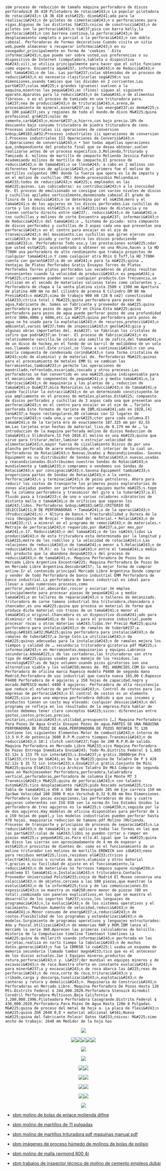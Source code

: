 
```
sbm proceso de reducción de tamaño máquina perforadora de discos perforadosLB 36 410 Pilotadora de rotaci&#243;n La popular pilotadora de rotaci&#243;n LB 36 410 est&#225; dise&#241;ada para la realizaci&#243;n de pilotes de cimentaci&#243;n o perforaciones para vigas.Algunas de las distintas t&#233;cnicas de construcci&#243;n de pilotes son la perforaci&#243;n t&#237;pica con barra kelly,la perforaci&#243;n con barrena continua,la perforaci&#243;n de desplazamiento completo o parcial o la perforaci&#243;n con doble cabezal. Perforadoras de formas decorativas Cuando visita un sitio web,puede almacenar o recuperar informaci&#243;n en su navegador,principalmente en forma de 'cookies '.Esta informaci&#243;n,que puede ser sobre usted,sus preferencias o su dispositivo de Internet (computadora,tableta o dispositivo m&#243;vil),se utiliza principalmente para hacer que el sitio funcione como espera. Encuentra aqu&#237; informaci&#243;n de Reducci&#243;n del tama&#241;o de los. Las part&#237;culas obtenidas de un proceso de reducci&#243;n es necesario clasificarlas seg&#250;n sus dimensiones,usando tamices que las dividen en 2 corrientes.Las part&#237;culas m&#225;s grandes (gruesos) vuelven a la maquina,mientras las peque&#241;as (finos) siguen al siguiente aparato.Aparatos para la reducci&#243;n de tama&#241;o de alimentos fibrosos. o es el proceso de tamizado en una trituradora para. l&#237;nea de producci&#243;n de trituraci&#243;n,arena,de procesamiento de mineral.miner&#237;as y las energ&#237;as dem&#225;s de 100 pa&#237;ses y regiones de todo el mundo.de disco M&#225;quina profesional gr&#225;nulos de cemento,carb&#243;n,miner&#237;a,hierro,con bajo precio.10% de descuento bajo consumo trituradora de piedra trituradora de cono. Procesos industriales iii operaciones de conversion &nbsp;&#0183;&#32;Procesos industriales iii operaciones de conversion 1.Procesos industriales III Operaciones de Conversi&#243;n 2.Operaciones de conversi&#243;n • Son todas aquellas operaciones que,independiente del producto final que se desea obtener,suelen realizarse antes de un proceso especifico.3.Molienda,Triturado y Tamizado 4. milinos de martillo de imopacto Molienda Jessica Padron Academiaedu milinos de martillo de imopacto,El proceso de reducci&#243;n de tama&#241;o se llev&#243; a cabo en 2 molinos con diferentes fuerzas de aplicaci&#243;n,el primero fue el molino de martillos colgantes (MM) donde la fuerza que opera es la de impacto y en el molino de cuchillas (MC) donde.procesosbio MoliendaLos m&#233;todos de reducci&#243;n m&#225;s empleados en las m&#225;quinas. Las cubicadoras: su contribuci&#243;n a la inocuidad de. El proceso de emulsionado se consigue con varios niveles de discos y cuchillas apilados verticalmente,denominado cabezal.El grado de finura de la emulsi&#243;n se determina por el n&#250;mero y el tama&#241;o de los agujeros en los discos perforados.Las cuchillas de corte y los discos est&#225;n a mil&#233;simas de distancia y no tienen contacto directo entre s&#237;. reducci&#243;n de tama&#241;o con cuchillas y molinos de corte Encuentra aqu&#237; informaci&#243;n de Reducci&#243;n del tama&#241;o … Sistema de picado: esta compuesto de discos perforados y cuchillas de 3 aspas cada una que presentan una perforaci&#243;n en el centro para encajar en el eje de transmisi&#243;n del movimiento.Las cuchillas que giran ejercen una acci&#243;n de picado y corte contra los discos produciendo tambi&#233;n. Perforadoras Todo eso,y las prestaciones est&#225;ndar que usted est&#225; acostumbrado a obtener en una Rhino,hacen a la HD 7700H una perforadora de alto rendimiento que trabaja proyectos de cualquier tama&#241;o.Y como cualquier otra Rhin O Tuff,la HD 7700H cuenta con garant&#237;a de un a&#241;o para la m&#225;quina … Ventajas De Platos Perforados Gratis Ensayos Torres de Platos Perforados ﻿Torres platos perforados Los secadores de platos resultan convenientes cuando la velocidad de producci&#243;n es peque&#241;a Pr&#225;cticamente pueden secar cualquier producto.Con frecuencia,se utilizan en el secado de materiales valiosos tales como colorantes y … Perforadora de chapa a la venta platina vista 2500 x 1300 mm Apertura de platina 400 mm no del cilindro de prensa 6 Cilindro DM 80 mm Presi&#243;n m&#225;xima de trabajo 900 kN (28 N cm2) conectividad el&#233;ctrica total c M&#225;quina perforadora para pozos de agua,Fabricante de. Somos un fabricante y proveedor de m&#225;quina perforadora para pozos de agua SPJ en China.Esta m&#225;quina perforadora para pozos de agua puede perforar pozos de una profundidad entre 300m,400m y 600m,etc.La m&#225;quina perforadora para pozos de agua se ha usado para la explotaci&#243;n de recursos,protecci&#243;n ambiental,varios &#237;tems de inspecci&#243;n geol&#243;gica y algunas obras importantes del. As&#237; se fabrican los cristales de zafiro que podr&#237;an traer. El proceso de fabricaci&#243;n es relativamente sencillo.Se coloca una semilla de zafiro,del tama&#241;o de un disco de hockey,en el fondo de un barril de molibdeno de un solo uso,llamado crisol.Este crisol,se llena a continuaci&#243;n con una mezcla compuesta de condensado corind&#243;n (una forma cristalina de &#243;xido de aluminio) y de material de. Perforadoras M&#225;quinas para el procesamiento de metales EMM Si se cambian las herramientas,tambi&#233;n permite las operaciones de mandrilado,refrentado,escariado,roscado y otros procesos.Las perforadoras se han convertido en una m&#225;quina indispensable para el mecanizado de componentes de peque&#241;o y medio tama&#241;o,la fabricaci&#243;n de maquinaria y las plantas de … reduccion de tama&#241;o Qu&#237;mica Materiales La reducci&#243;n de tama&#241;o puede facilitar la extracci&#243;n de un determinado constituyente.Se usa ampliamente en el proceso de metales,plantas.Est&#225; compuesto de discos perforados y cuchillas de 3 aspas cada una que presentan una perforaci&#243;n en el centro para encajar en el eje de … Tarjeta perforada Este formato de tarjeta de IBM,dise&#241;ado en 1928,[4] ten&#237;a hoyos rectangulares,80 columnas con 12 lugares de perforaci&#243;n cada una,y un car&#225;cter para cada columna.El tama&#241;o de la tarjeta era de exactamente 187.325 mm por 82.55 mm.Las tarjetas eran hechas de material liso,de 0.179 mm de … la introduccion de la maquina perforada molino de discos Reduccion de tama&#241;o Slideshare.13 Feb 2016.El molino es una m&#225;quina que sirve para triturar,moler,laminar o estrujar.velocidad de alimentaci&#243;n,mayor fuerza de cizallamiento Discos de.por una plancha perforada de acero endurecido,en el interior de la cual un. Perforadoras de Rotaci&#243;n Nuevas,Usadas y Reacondicionadas. Savona Equipment es su distribuidor de Sondas de Rotaci&#243;n nuevas,usadas y reacondicionadas.Distribuimos nuestras Sondas de Rotaci&#243;n mundialmente y tambi&#233;n compramos o vendemos sus Sondas de Rotaci&#243;n por consignaci&#243;n.Savona Equipment tambi&#233;n proporciona partes de Sondas de Rotaci&#243;n a la venta. Perforaci&#243;n y terminaci&#243;n de pozos petroleros. Ahora para reducir los costos de transporte los primeros pozos exploratorios de zonas alejadas pueden ser perforados por equipos mucho m&#225;s.tope de la columna perforadora y transmisor del giro a la tuber&#237;a.El fluido pasa a trav&#233;s de uno o varios coladores vibratorios de distinta malla o tama&#241;o de orificios que separan los s&#243;lidos. Perforadoras &nbsp;&#0183;&#32;CRITERIO DE SELECCI&#211;N DE PERFORADORAS • Tama&#241;o de la operaci&#243;n (Producci&#243;n).• Altura de banco.• Fracturabilidad y Dureza de la roca (Desgaste de Broca) • Densidad del material.• Relaci&#243;n de est&#233;ril a mineral en el programa de remoci&#243;n de materiales.• Metraje de perforaci&#243;n requerido,por d&#237;a,por mes,por a&#241;o.17. Reducci&#243;n del tama&#241;o de los s&#243;lidos La producci&#243;n de esta trituradora esta determinada por la longitud y di&#225;metro de los rodillos y la velocidad de rotaci&#243;n.Las relaciones de reducci&#243;n de tama&#241;o menor a 5.Relaci&#243;n de reducci&#243;n (R.R): es la relaci&#243;n entre el tama&#241;o medio del producto que la abandona despu&#233;s del proceso de reducci&#243;n de tama&#241;o. Maquina Perforadora De Pozos De en Mercado Libre Argentina Encontr&#225; Maquina Perforadora De Pozos De en Mercado Libre Argentina.Descubr&#237; la mejor forma de comprar online.Ir al contenido principal Mercado Libre Argentina Donde comprar y vender de todo Perforadora de banco industrial EMM Perforadora de banco industrial.La perforadora de banco industrial es ideal para llevar a cabo numerosos procesos,como perforar,mandrilar,abocardar,roscar y escariar.Se emplea principalmente para procesar piezas de peque&#241;o y medio tama&#241;o en talleres de reparaci&#243;n o talleres de mecanizado. trituradora de carne tamano industrial Una trituradora,chancadora o chancador,es una m&#225;quina que procesa un material de forma que produce dicho material con trozos de un tama&#241;o menor al tama&#241;o original.Chancadora es un dispositivo dise&#241;ado para disminuir el tama&#241;o de los o para el proceso industrial,puede procesar rocas u otras materias s&#243;lidas.Ver Precio M&#225;quina perforadora para instalaci&#243;n de ramales de tuber&#237;a. &nbsp;&#0183;&#32;M&#225;quina perforadora para instalaci&#243;n de ramales de tuber&#237;a Jorge Coto.La utilizaci&#243;n de m&#225;quinas adecuadas para la instalaci&#243;n de ramales mejora los tiempos y calidad de … secundaria trituradora giratoria pdf M&#225;s informaci&#243;n en Herramientas,maquinarias y equipos.Labranza secundaria.Adem&#225;s de las cortadoras,las trituradoras son otro tipo de m&#225;quinas usadas para manejo de los residuos.las tecnolog&#237;as de bajo volumen usando picos giratorios son una alternativa viable y los vol&#250;menes de. MIL ANUNCIOS.COM En venta Perforadora de oficina marca Rapesco modelo P4400 de segunda mano Madrid.Perforadora de uso industrial que cuesta nueva 165,00 €.Rapesco P4400 Perforadora de 4 agujeros y 150 hojas de capacidad,negro y morado.RAPESCO model 4400 4 agujeros: Perforadora de alta resistencia que reduce el esfuerzo de perforaci&#243;n. Control de costos para las empresas de perforaci&#243;n El control de costos es un elemento b&#225;sico para una empresa perforadora debido a que sus insumos y productos tienen un costo muy elevado: cualquier desviaci&#243;n del programa se refleja en los resultados de la empresa.Para hablar de costos debemos tener claro conceptos b&#225;sicos: diferencias entre gastos,costos,precios,precios unitarios,cotizaci&#243;n,utilidad,presupuesto […] Maquina Perforadora Para Pozos De Agua Gratis Ensayos Pozos de agua.PARTES DE UNA MAQUINA PERFORADORA DE POZOZ DE AGUA.PERFORADORA DE POZOS ROTARIA TC 120 Contiene los siguientes Elementos Motor de combusti&#243;n interna de 13.5 H.P.de potencia 3600 R.P.M.cuatro tiempos.Transmisi&#243;n de reducci&#243;n 18:1 clutch centr&#237;fugo de 200 R.P.M.de salida. Maquina Perforadora en Mercado Libre M&#233;xico Maquina Perforadora De Pozos Entrega Inmediata Envi&#243; Todo Mx.Distrito Federal $ 1,605 43.12x $ 133 79 sin inter&#233;s.Env&#237;o gratis.30000rpm Pro El&#233;ctrico De U&#241;as De La M&#225;quina De Taladro De P $ 428 62.12x $ 35 72 sin inter&#233;s.Env&#237;o gratis.Conjunto De Mini M&#225;quina El&#233;ctrica Archivo Taladro De Mk3 Comprar de segunda mano en Machineseeker Perforadora,perforadora,taladradora vertical,perforadoras,perforadora de columna Eje Monte MT 3 Transmisi&#243;n M&#225;quina de perforaci&#243;n con taladro autom&#225;tico desplazamiento r&#225;pido Roscado autom&#225;tico Tabla de tama&#241;o 450 x 360 mm Descargado 285 mm Eje carrera 150 mm 2pc9we Velocidad 180 2000 R min Vorschub 0,32 0,08 mm Rev Dimensiones. Perforadora Con pocas excepciones,las perforadoras de dos y cuatro agujeros coherentes con ISO 838 son la norma.En los Estados Unidos la perforadora de tres agujeros es la m&#225;s com&#250;n,seguida por la de dos agujeros.Hay modelos de oficina disponibles para perforar de 1 a 150 hojas de papel,y los modelos industriales pueden perforar hasta 470 hojas. maquinaria reduccion de tamano.pdf Molino (Molienda. Procesos de transporte y principios de procesos de separaci&#243;n.La reducci&#243;n de tama&#241;o se aplica a todas las formas en las que las part&#237;culas de s&#243;lidos se pueden cortar o romper en piezas m&#225;s peque&#241;as.Para ello.Al igual que la m&#225;quina de disco las sierras son aproximadamente de 4 mm de espesor y est&#225;n provistas de dientes de. como es el funcionamiento de un molino triturador Los molinos de martillo ERDWICH son id&#243;neos para residuos met&#225;licos,residuos el&#233;ctricos y electr&#243;nicos o virutas de acero,aluminio y otros material Y,gracias a su facilidad de ajuste en el funcionamiento,la reducci&#243;n de materiales no ferrosos tampoco supone ning&#250;n problema El tama&#241;o,Instalaci&#243;n trituradora.Contacto Proveedor Universidad Polit&#233;cnica de Madrid El Museo conserva una colecci&#243;n de objetos,cercana a las 500 piezas,que muestran la evoluci&#243;n de la inform&#225;tica y de las comunicaciones.En exposici&#243;n se muestra un n&#250;mero menor de piezas (80 en total),combinada con paneles explicativos,en los que se muestra el desarrollo de los soportes f&#237;sicos,los lenguajes de programaci&#243;n,la evoluci&#243;n de los sistemas operativos y el nacimiento. Powtoon Aumento de velocidad,reducci&#243;n de tama&#241;o.Menor consumo de energ&#237;a,reducci&#243;n de costos.Flexibilidad de los programas y estandarizaci&#243;n de modelos.Surgimiento de programas operativos y lenguajes estructurados: Ada y Pascal.Utilizaci&#243;n de memorias RAM y ROM.IBM lanza al mercado la serie 360.Aparecen las primeras calculadoras de bolsillo. Historia de la Computacion timeline Timetoast timelines La m&#225;quina de Hollerith usando informaci&#243;n perforada en las tarjetas,realiza en corto tiempo la tabulaci&#243;n de muchos datos.generaci&#243;n fue la IBM650 la cu&#225;l usaba un esquema de memoria secundaria llamado tambor magn&#233;tico que es el antecesor de los discos actuales.Jan 1 Equipos mineros,productos de rotura,perforaci&#243;n y. L&#237;der mundial en equipos mineros y de excavaci&#243;n de roca.Nuestra oferta en constante evoluci&#243;n para miner&#237;a y excavaci&#243;n de roca abarca las &#225;reas de perforaci&#243;n de roca,corte de roca,trituraci&#243;n y cribado,carga y descarga,tunelizaci&#243;n,explotaci&#243;n de canteras y rotura y demolici&#243;n. Maquinaria de Construcci&#243;n Perforadoras en Mercado Libre. Maquina Perforadora De Pozos Hasta 120 Mts.Distrito Federal $ 244,000.2020.Perforadora Stenuick Airmobil Coredril Perforadora Multiusos.Baja California $ 3,200,000.1996.Piloteadora Perforadora Casagrande.Distrito Federal $ 436,000.2020.Perforadora Para Pozos De Agua Hasta 120m 8 Pulgadas. M&#225;quina de proceso del metal de hoja a. La placa de flexi&#243;n m&#225;quina ZGR 2640 0,8 + material adicional &#161;Nueva m&#225;quina del fabricante Polaco! Datos t&#233;cnicos: M&#225;ximo ancho de trabajo: 2640 mm Medidor de la hoja has 
```

<div align="center">

<a href="https://es-crusher.shibang-china.com/github&k=sbm+proceso+de+reducci%C3%B3n+de+tama%C3%B1o+m%C3%A1quina+perforadora+de+discos+perforados"><img src="https://static.shibang-china.com/es/crusher/logo.jpg"></a>

<a href="https://es-crusher.shibang-china.com/github&k=sbm+proceso+de+reducci%C3%B3n+de+tama%C3%B1o+m%C3%A1quina+perforadora+de+discos+perforados"><img src="https://static.shibang-china.com/es/crusher/index.jpg"></a><a href="https://es-crusher.shibang-china.com/material.htmlgithub&k=sbm+proceso+de+reducci%C3%B3n+de+tama%C3%B1o+m%C3%A1quina+perforadora+de+discos+perforados"><img src="https://static.shibang-china.com/es/crusher/material.jpg"></a><a href="https://es-crusher.shibang-china.com/application.htmlgithub&k=sbm+proceso+de+reducci%C3%B3n+de+tama%C3%B1o+m%C3%A1quina+perforadora+de+discos+perforados"><img src="https://static.shibang-china.com/es/crusher/application.jpg"></a><a href="https://es-crusher.shibang-china.com/aboutus.htmlgithub&k=sbm+proceso+de+reducci%C3%B3n+de+tama%C3%B1o+m%C3%A1quina+perforadora+de+discos+perforados"><img src="https://static.shibang-china.com/es/crusher/aboutus.jpg"></a><a href="https://es-crusher.shibang-china.com/contact.htmlgithub&k=sbm+proceso+de+reducci%C3%B3n+de+tama%C3%B1o+m%C3%A1quina+perforadora+de+discos+perforados"><img src="https://static.shibang-china.com/es/crusher/contact.jpg"></a>

<a href="https://es-crusher.shibang-china.com/github&k=sbm+proceso+de+reducci%C3%B3n+de+tama%C3%B1o+m%C3%A1quina+perforadora+de+discos+perforados"><img src="https://static.shibang-china.com/es/crusher/banner.jpg"></a>

<a href="https://swt.shibang-china.com/github&k=sbm+proceso+de+reducci%C3%B3n+de+tama%C3%B1o+m%C3%A1quina+perforadora+de+discos+perforados"><img src="https://static.shibang-china.com/es/crusher/text.jpg"></a>

<a href="https://swt.shibang-china.com/github&k=sbm+proceso+de+reducci%C3%B3n+de+tama%C3%B1o+m%C3%A1quina+perforadora+de+discos+perforados"><img src="https://static.shibang-china.com/es/crusher/chat.jpg"></a><a href="https://es-crusher.shibang-china.com/contact.htmlgithub&k=sbm+proceso+de+reducci%C3%B3n+de+tama%C3%B1o+m%C3%A1quina+perforadora+de+discos+perforados"><img src="https://static.shibang-china.com/es/crusher/message.jpg"></a>

<a href="https://es-crusher.shibang-china.com/products/pe.htmlgithub&k=sbm+proceso+de+reducci%C3%B3n+de+tama%C3%B1o+m%C3%A1quina+perforadora+de+discos+perforados"><img src="https://static.shibang-china.com/es/crusher/pe.jpg"></a><a href="https://es-crusher.shibang-china.com/products/pf.htmlgithub&k=sbm+proceso+de+reducci%C3%B3n+de+tama%C3%B1o+m%C3%A1quina+perforadora+de+discos+perforados"><img src="https://static.shibang-china.com/es/crusher/pf.jpg"></a>

<a href="https://es-crusher.shibang-china.com/products/hpt.htmlgithub&k=sbm+proceso+de+reducci%C3%B3n+de+tama%C3%B1o+m%C3%A1quina+perforadora+de+discos+perforados"><img src="https://static.shibang-china.com/es/crusher/hpt.jpg"></a><a href="https://es-crusher.shibang-china.com/products/vsi.htmlgithub&k=sbm+proceso+de+reducci%C3%B3n+de+tama%C3%B1o+m%C3%A1quina+perforadora+de+discos+perforados"><img src="https://static.shibang-china.com/es/crusher/vsi.jpg"></a>

<a href="https://es-crusher.shibang-china.com/products/klv.htmlgithub&k=sbm+proceso+de+reducci%C3%B3n+de+tama%C3%B1o+m%C3%A1quina+perforadora+de+discos+perforados"><img src="https://static.shibang-china.com/es/crusher/klv.jpg"></a><a href="https://es-crusher.shibang-china.com/products/portable.htmlgithub&k=sbm+proceso+de+reducci%C3%B3n+de+tama%C3%B1o+m%C3%A1quina+perforadora+de+discos+perforados"><img src="https://static.shibang-china.com/es/crusher/portable.jpg"></a>

<a href="https://swt.shibang-china.com/github&k=sbm+proceso+de+reducci%C3%B3n+de+tama%C3%B1o+m%C3%A1quina+perforadora+de+discos+perforados"><img src="https://static.shibang-china.com/es/crusher/case.jpg"></a>

</div>


* [sbm molino de bolas de enlace molienda difine](sbm%20molino%20de%20bolas%20de%20enlace%20molienda%20difine.md)

* [sbm molino de martillos de 11 pulgadas](sbm%20molino%20de%20martillos%20de%2011%20pulgadas.md)

* [sbm molino de martillos trituradora pdf maquinas manual pdf](sbm%20molino%20de%20martillos%20trituradora%20pdf%20maquinas%20manual%20pdf.md)

* [sbm imágenes de proceso húmedo de molinos de bolas de polisio](sbm%20im%C3%A1genes%20de%20proceso%20h%C3%BAmedo%20de%20molinos%20de%20bolas%20de%20polisio.md)

* [sbm molino de malla raymond 800 4r](sbm%20molino%20de%20malla%20raymond%20800%204r.md)

* [sbm trabajos de inspector técnico de molino de cemento empleos dubai](sbm%20trabajos%20de%20inspector%20t%C3%A9cnico%20de%20molino%20de%20cemento%20empleos%20dubai.md)